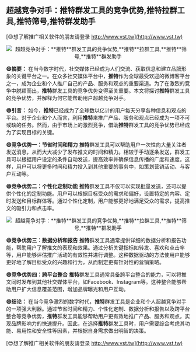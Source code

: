 ## **超越竞争对手：**推特**群发工具的竞争优势,**推特**拉群工具,**推特**筛号,**推特**群发助手**

[😍想了解推广相关软件的朋友请登录 http://www.vst.tw](http://www.vst.tw)

 <center><img src="https://vst.tw/MP4/tuiguang/png/3.png" alt="超越竞争对手：**推特**群发工具的竞争优势,**推特**拉群工具,**推特**筛号,**推特**群发助手"></center>

**😄摘要：**
在当今数字时代，社交媒体已经成为人们交流、获取信息和建立品牌形象的关键平台之一。在众多社交媒体平台中，**推特**作为全球最受欢迎的微博客平台之一，成为企业和个人推广自己的产品、服务和观点的重要渠道。为了在激烈的竞争中脱颖而出，**推特**群发工具的竞争优势变得至关重要。本文将探讨**推特**群发工具的竞争优势，并解释为何它能帮助用户超越竞争对手。

**😄引言：**
如今，**推特**已经成为了全球数以亿计的用户每天分享各种信息和观点的平台。对于企业和个人而言，利用**推特**来推广产品、服务和观点已经成为一项不可或缺的任务。然而，由于市场上的激烈竞争，借助**推特**群发工具的竞争优势已经成为了实现目标的关键。

**😄竞争优势一：节省时间和精力**
**推特**群发工具可以帮助用户一次性向大量关注者发送消息，从而大大减少了发布推文的时间和精力。相较于手动逐条发送，群发工具可以根据用户设定的条件自动发送，提高效率并确保信息传播的广度和速度。这样，用户可以将更多时间和精力投入到其他重要的事务中，如策划营销活动、与客户互动等。

**😄竞争优势二：个性化定制功能**
**推特**群发工具不仅可以实现批量发送，还可以提供个性化的定制功能。用户可以根据目标受众的需求和偏好，设置特定的内容、定时发送和目标群体等。通过个性化定制，用户能够更好地满足受众的需求，提高推文的吸引力和点击率。

 <center><img src="https://vst.tw/MP4/tuiguang/png/4.png" alt="超越竞争对手：**推特**群发工具的竞争优势,**推特**拉群工具,**推特**筛号,**推特**群发助手"></center>

**😄竞争优势三：数据分析和报告**
**推特**群发工具通常提供详细的数据分析和报告功能，帮助用户了解推文的表现和效果。通过分析关键指标如转发、喜欢和点击率等，用户能够评估推广活动的有效性并进行调整。这种数据驱动的方法使用户能够更好地了解目标受众的兴趣和行为，从而制定更有针对性的营销策略。

**😄竞争优势四：跨平台整合**
**推特**群发工具通常具备跨平台整合的能力，可以将推文同时发布到其他社交媒体平台，如Facebook、Instagram等。这种整合能够帮助用户扩大信息覆盖范围，增加品牌曝光和用户互动。

**😄结论：**
在当今竞争激烈的数字时代，**推特**群发工具是企业和个人超越竞争对手的一项强大利器。通过节省时间和精力、个性化定制、数据分析和报告以及跨平台整合等竞争优势，**推特**群发工具能够帮助用户更有效地推广产品、服务和观点，实现品牌影响力的快速提升。因此，在选择**推特**群发工具时，用户需要综合考虑其功能、易用性和安全性等因素，并根据自身需求做出明智的决策。

[😍想了解推广相关软件的朋友请登录 http://www.vst.tw](http://www.vst.tw)



